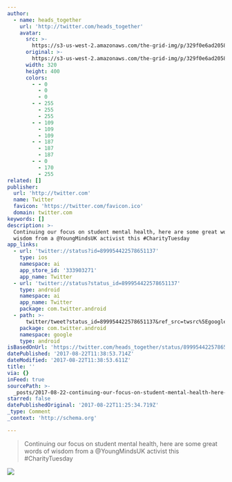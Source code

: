 ```yaml
---
author:
  - name: heads_together
    url: 'http://twitter.com/heads_together'
    avatar:
      src: >-
        https://s3-us-west-2.amazonaws.com/the-grid-img/p/329f0e6ad20580ab3e0e83ac5097237cefcc697b.jpg
      original: >-
        https://s3-us-west-2.amazonaws.com/the-grid-img/p/329f0e6ad20580ab3e0e83ac5097237cefcc697b.jpg
      width: 320
      height: 400
      colors:
        - - 0
          - 0
          - 0
        - - 255
          - 255
          - 255
        - - 109
          - 109
          - 109
        - - 187
          - 187
          - 187
        - - 0
          - 170
          - 255
related: []
publisher:
  url: 'http://twitter.com'
  name: Twitter
  favicon: 'https://twitter.com/favicon.ico'
  domain: twitter.com
keywords: []
description: >-
  Continuing our focus on student mental health, here are some great words of
  wisdom from a @YoungMindsUK activist this #CharityTuesday
app_links:
  - url: 'twitter://status?id=899954422578651137'
    type: ios
    namespace: ai
    app_store_id: '333903271'
    app_name: Twitter
  - url: 'twitter://status?status_id=899954422578651137'
    type: android
    namespace: ai
    app_name: Twitter
    package: com.twitter.android
  - path: >-
      twitter/tweet?status_id=899954422578651137&ref_src=twsrc%5Egoogle%7Ctwcamp%5Eandroidseo%7Ctwgr%5Estatus%7Ctwterm%5E899954422578651137
    package: com.twitter.android
    namespace: google
    type: android
isBasedOnUrl: 'https://twitter.com/heads_together/status/899954422578651137'
datePublished: '2017-08-22T11:38:53.714Z'
dateModified: '2017-08-22T11:38:53.611Z'
title: ''
via: {}
inFeed: true
sourcePath: >-
  _posts/2017-08-22-continuing-our-focus-on-student-mental-health-here-are-some.md
starred: false
datePublishedOriginal: '2017-08-22T11:25:34.719Z'
_type: Comment
_context: 'http://schema.org'

---
```

> Continuing our focus on student mental health, here are some great words of wisdom from a @YoungMindsUK activist this \#CharityTuesday

![](https://the-grid-user-content.s3-us-west-2.amazonaws.com/069c13d5-d3d3-4e51-b506-f177703e5286.jpg)